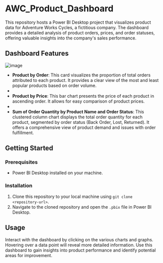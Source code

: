 # AWC_Product_Dashboard
This repository hosts a Power BI Desktop project that visualizes product data for Adventure Works Cycles, a fictitious company. The dashboard provides a detailed analysis of product orders, prices, and order statuses, offering valuable insights into the company's sales performance.

## Dashboard Features
![image](https://github.com/mohammedtareeq786/AWC_Product_Dashboard/assets/133824825/7f2e362a-8d2b-4cad-93ea-6970d6cd857c)
- **Product by Order**: This card visualizes the proportion of total orders attributed to each product. It provides a clear view of the most and least popular products based on order volume.
- 
- **Product by Price**: This bar chart presents the price of each product in ascending order. It allows for easy comparison of product prices.
- 
- **Sum of Order Quantity by Product Name and Order Status**: This clustered column chart displays the total order quantity for each product, segmented by order status (Back Order, Lost, Returned). It offers a comprehensive view of product demand and issues with order fulfillment.



## Getting Started
### Prerequisites
- Power BI Desktop installed on your machine.
### Installation
1. Clone this repository to your local machine using `git clone <repository-url>`.
2. Navigate to the cloned repository and open the `.pbix` file in Power BI Desktop.

## Usage
Interact with the dashboard by clicking on the various charts and graphs. Hovering over a data point will reveal more detailed information. Use this dashboard to gain insights into product performance and identify potential areas for improvement.

